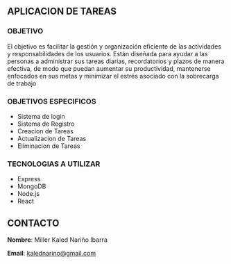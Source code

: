 ## APLICACION DE TAREAS 

### OBJETIVO 
El objetivo es facilitar la gestión y organización eficiente de las actividades y responsabilidades de los usuarios. Están diseñada para ayudar a las personas a administrar sus tareas diarias, recordatorios y plazos de manera efectiva, de modo que puedan aumentar su productividad, mantenerse enfocados en sus metas y minimizar el estrés asociado con la sobrecarga de trabajo


### OBJETIVOS ESPECIFICOS 
- Sistema de login 
- Sistema de Registro
- Creacion de Tareas
- Actualizacion de Tareas
- Eliminacion de Tareas 


### TECNOLOGIAS A UTILIZAR
- Express
- MongoDB
- Node.js
- React

## CONTACTO 
**Nombre**: Miller Kaled Nariño Ibarra

**Email**: kalednarino@gmail.com 